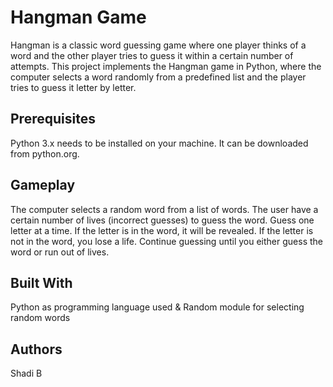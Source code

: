 # Hangman Game
Hangman is a classic word guessing game where one player thinks of a word and the other player tries to guess it within a certain number of attempts. This project implements the Hangman game in Python, where the computer selects a word randomly from a predefined list and the player tries to guess it letter by letter.

## Prerequisites
Python 3.x needs to be installed on your machine. It can be downloaded from python.org.

## Gameplay
The computer selects a random word from a list of words.
The user have a certain number of lives (incorrect guesses) to guess the word.
Guess one letter at a time.
If the letter is in the word, it will be revealed.
If the letter is not in the word, you lose a life.
Continue guessing until you either guess the word or run out of lives.

## Built With
Python as programming language used & Random module for selecting random words

## Authors
Shadi B

